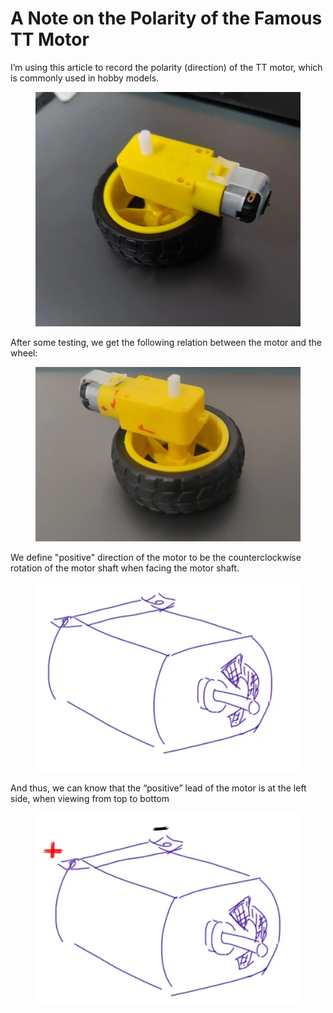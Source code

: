 # A Note on the Polarity of the Famous TT Motor

I’m using this article to record the polarity (direction) of the TT motor, which is commonly used in hobby models.

<figure><img src="../.gitbook/assets/image (3) (4).png" alt=""><figcaption></figcaption></figure>

After some testing, we get the following relation between the motor and the wheel:

<figure><img src="../.gitbook/assets/image (5) (1) (2).png" alt=""><figcaption></figcaption></figure>

We define "positive" direction of the motor to be the counterclockwise rotation of the motor shaft when facing the motor shaft.

<figure><img src="../.gitbook/assets/image (146).png" alt=""><figcaption></figcaption></figure>

And thus, we can know that the “positive” lead of the motor is at the left side, when viewing from top to bottom

<figure><img src="../.gitbook/assets/image (145).png" alt=""><figcaption></figcaption></figure>

